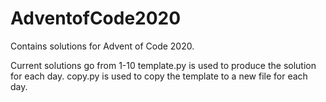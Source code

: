 # AdventofCode2020
Contains solutions for Advent of Code 2020.

Current solutions go from 1-10
template.py is used to produce the solution for each day.
copy.py is used to copy the template to a new file for each day.